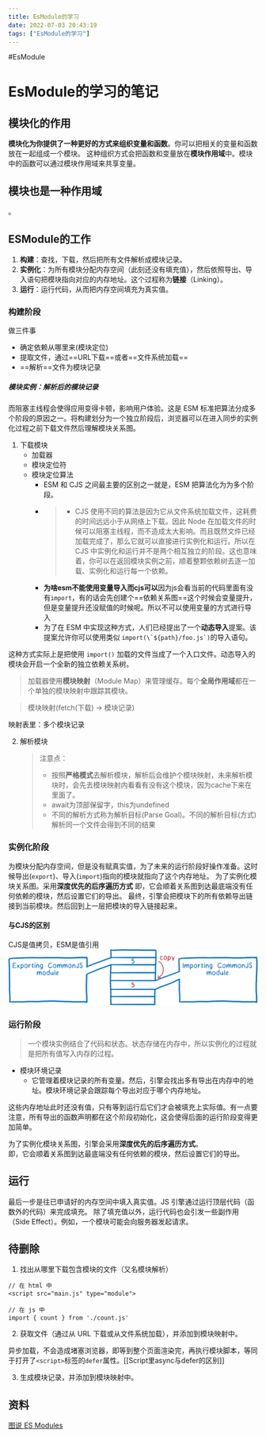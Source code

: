 ```yaml
---
title: EsModule的学习
date: 2022-07-03 20:43:19
tags: ["EsModule的学习"]
---
```

#EsModule

# EsModule的学习的笔记
## 模块化的作用
**模块化为你提供了一种更好的方式来组织变量和函数**。你可以把相关的变量和函数放在一起组成一个模块。
这种组织方式会把函数和变量放在**模块作用域**中。模块中的函数可以通过模块作用域来共享变量。
## 模块也是一种作用域

。
## ESModule的工作
1.  **构建**：查找，下载，然后把所有文件解析成模块记录。
2.  **实例化**：为所有模块分配内存空间（此刻还没有填充值），然后依照导出、导入语句把模块指向对应的内存地址。这个过程称为**链接**（Linking）。
3.  **运行**：运行代码，从而把内存空间填充为真实值。

### 构建阶段
做三件事
- 确定依赖从哪里来(模块定位)
- 提取文件，通过==URL下载==或者==文件系统加载==
- ==解析==文件为模块记录

##### 模块实例：解析后的模块记录

而阻塞主线程会使得应用变得卡顿，影响用户体验。这是 ESM 标准把算法分成多个阶段的原因之一。将构建划分为一个独立阶段后，浏览器可以在进入同步的实例化过程之前下载文件然后理解模块关系图。

1. 下载模块
	- 加载器
	- 模块定位符
	- 模块定位算法
		- ESM 和 CJS 之间最主要的区别之一就是，ESM 把算法化为为多个阶段。
		- > - CJS 使用不同的算法是因为它从文件系统加载文件，这耗费的时间远远小于从网络上下载。因此 Node 在加载文件的时候可以阻塞主线程，而不造成太大影响。而且既然文件已经加载完成了，那么它就可以直接进行实例化和运行。所以在 CJS 中实例化和运行并不是两个相互独立的阶段。这也意味着，你可以在返回模块实例之前，顺着整颗依赖树去逐一加载、实例化和运行每一个依赖。
		- **为啥esm不能使用变量导入而cjs可以**因为js会看当前的代码里面有没有`import`，有的话会先创建个==依赖关系图==这个时候会变量提升，但是变量提升还没赋值的时候呢。所以不可以使用变量的方式进行导入
		- 为了在 ESM 中实现这种方式，人们已经提出了一个**动态导入**提案。该提案允许你可以使用类似 ``import(\`${path}/foo.js`)``的导入语句。

这种方式实际上是把使用 `import()` 加载的文件当成了一个入口文件。动态导入的模块会开启一个全新的独立依赖关系树。

> 加载器使用**模块映射**（Module Map）来管理缓存。每个**全局作用域**都在一个单独的模块映射中跟踪其模块。

> 模块映射(fetch(下载) -> 模块记录)

映射表里：多个模块记录

2. 解析模块
	> 注意点：
	> - 按照**严格模式**去解析模块，解析后会维护个模块映射，未来解析模块时，会先去模块映射内看看有没有这个模块，因为cache下来在里面了。
	> - await为顶部保留字，this为undefined
	> - 不同的解析方式称为解析目标(Parse Goal)。不同的解析目标(方式)解析同一个文件会得到不同的结果


###  实例化阶段

为模块分配内存空间，但是没有赋真实值，为了未来的运行阶段好操作准备。这时候导出(`export`)、导入(`import`)指向的模块就指向了这个内存地址。
为了实例化模块关系图。采用**深度优先的后序遍历方式**
即，它会顺着关系图到达最底端没有任何依赖的模块，然后设置它们的导出。
最终，引擎会把模块下的所有依赖导出链接到当前模块。然后回到上一层把模块的导入链接起来。
#### 与CJS的区别
CJS是值拷贝，ESM是值引用
![](https://raw.githubusercontent.com/Hbisedm/my-blob-picGo/main/img/202207102307596.png)


###  运行阶段
> 一个模块实例结合了代码和状态。状态存储在内存中，所以实例化的过程就是把所有值写入内存的过程。

- 模块环境记录
	- 它管理着模块记录的所有变量。然后，引擎会找出多有导出在内存中的地址。模块环境记录会跟踪每个导出对应于哪个内存地址。

这些内存地址此时还没有值，只有等到运行后它们才会被填充上实际值。有一点要注意，所有导出的函数声明都在这个阶段初始化，这会使得后面的运行阶段变得更加简单。

为了实例化模块关系图，引擎会采用**深度优先的后序遍历方式**。  
即，它会顺着关系图到达最底端没有任何依赖的模块，然后设置它们的导出。


## 运行
最后一步是往已申请好的内存空间中填入真实值。JS 引擎通过运行顶层代码（函数外的代码）来完成填充。
除了填充值以外，运行代码也会引发一些副作用（Side Effect）。例如，一个模块可能会向服务器发起请求。

## 待删除
1.  找出从哪里下载包含模块的文件（又名模块解析）
```
// 在 html 中
<script src="main.js" type="module">

// 在 js 中
import { count } from './count.js'
```

2. 获取文件（通过从 URL 下载或从文件系统加载），并添加到模块映射中。

异步加载，不会造成堵塞浏览器，即等到整个页面渲染完，再执行模块脚本，等同于打开了`<script>`标签的`defer`属性。[[Script里async与defer的区别]]

3. 生成模块记录，并添加到模块映射中。



## 资料
[图说 ES Modules](https://segmentfault.com/a/1190000014318751)
